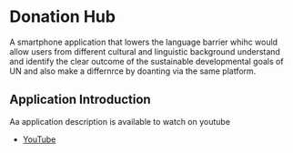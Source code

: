 # Donation Hub

A smartphone application that lowers the language barrier whihc would allow users from different cultural and linguistic background understand and identify the clear outcome of the sustainable developmental goals of UN and also make a differnrce by doanting via the same platform.

## Application Introduction

Aa application description is available to watch on youtube 

- [YouTube](https://youtu.be/NFlrrQAGWYg)

